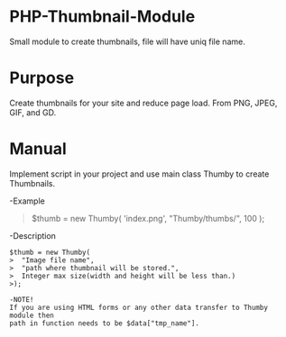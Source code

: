 # PHP-Thumbnail-Module
Small module to create thumbnails, file will have uniq file name.

# Purpose 

  Create thumbnails for your site and reduce page load.
  From PNG, JPEG, GIF, and GD.
  
  
# Manual

  Implement script in your project and use main class Thumby to create Thumbnails.
  
  -Example
  
  >$thumb = new Thumby(
  >'index.png', 
  >  "Thumby/thumbs/", 
  >  100
  >);
  
  -Description
  
    $thumb = new Thumby(
    >  "Image file name", 
    >  "path where thumbnail will be stored.", 
    >  Integer max size(width and height will be less than.)
    >);
    
    -NOTE!
    If you are using HTML forms or any other data transfer to Thumby module then
    path in function needs to be $data["tmp_name"].
